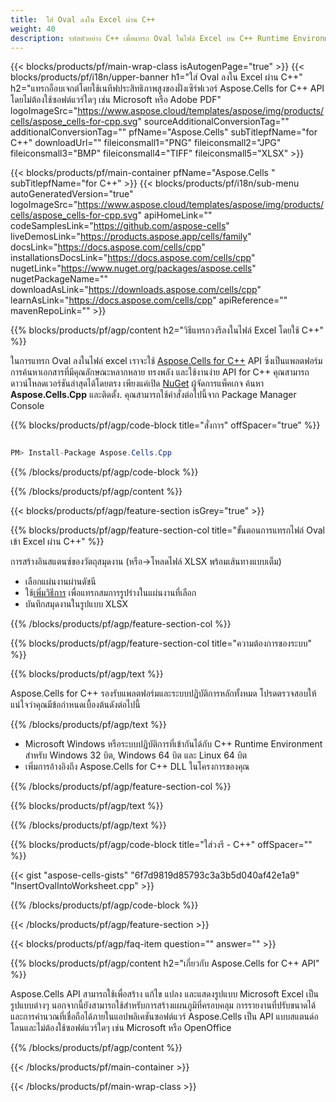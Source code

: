 ```yaml
---
title:  ใส่ Oval ลงใน Excel ผ่าน C++
weight: 40
description: รหัสตัวอย่าง C++ เพื่อแทรก Oval ในไฟล์ Excel บน C++ Runtime Environment สำหรับ Windows 32 บิต, Windows 64 บิต และ Linux 64 บิต
---
```

{{< blocks/products/pf/main-wrap-class isAutogenPage="true" >}}
{{< blocks/products/pf/i18n/upper-banner h1="ใส่ Oval ลงใน Excel ผ่าน C++" h2="แทรกอ็อบเจกต์โดยใช้เนทีฟประสิทธิภาพสูงของฝั่งเซิร์ฟเวอร์ Aspose.Cells for C++ API โดยไม่ต้องใช้ซอฟต์แวร์ใดๆ เช่น Microsoft หรือ Adobe PDF" logoImageSrc="https://www.aspose.cloud/templates/aspose/img/products/cells/aspose_cells-for-cpp.svg" sourceAdditionalConversionTag="" additionalConversionTag="" pfName="Aspose.Cells" subTitlepfName="for C++" downloadUrl="" fileiconsmall1="PNG" fileiconsmall2="JPG" fileiconsmall3="BMP" fileiconsmall4="TIFF" fileiconsmall5="XLSX" >}}

{{< blocks/products/pf/main-container pfName="Aspose.Cells " subTitlepfName="for C++" >}}
{{< blocks/products/pf/i18n/sub-menu autoGeneratedVersion="true" logoImageSrc="https://www.aspose.cloud/templates/aspose/img/products/cells/aspose_cells-for-cpp.svg" apiHomeLink="" codeSamplesLink="https://github.com/aspose-cells" liveDemosLink="https://products.aspose.app/cells/family" docsLink="https://docs.aspose.com/cells/cpp" installationsDocsLink="https://docs.aspose.com/cells/cpp" nugetLink="https://www.nuget.org/packages/aspose.cells" nugetPackageName="" downloadAsLink="https://downloads.aspose.com/cells/cpp" learnAsLink="https://docs.aspose.com/cells/cpp" apiReference="" mavenRepoLink="" >}}

{{% blocks/products/pf/agp/content h2="วิธีแทรกวงรีลงในไฟล์ Excel โดยใช้ C++" %}}

 ในการแทรก Oval ลงในไฟล์ excel เราจะใช้
 [Aspose.Cells for C++](https://products.aspose.com/cells/cpp) 
API ซึ่งเป็นแพลตฟอร์มการค้นหาเอกสารที่มีคุณลักษณะหลากหลาย ทรงพลัง และใช้งานง่าย API for C++ คุณสามารถดาวน์โหลดเวอร์ชันล่าสุดได้โดยตรง เพียงแค่เปิด
 [NuGet](https://www.nuget.org/packages/aspose.cells) 
 ผู้จัดการแพ็คเกจ ค้นหา
 **Aspose.Cells.Cpp** 
 และติดตั้ง. คุณสามารถใช้คำสั่งต่อไปนี้จาก Package Manager Console

{{% blocks/products/pf/agp/code-block title="สั่งการ" offSpacer="true" %}}

```cs

PM> Install-Package Aspose.Cells.Cpp

```

{{% /blocks/products/pf/agp/code-block %}}

{{% /blocks/products/pf/agp/content %}}

{{< blocks/products/pf/agp/feature-section isGrey="true" >}}

{{% blocks/products/pf/agp/feature-section-col title="ขั้นตอนการแทรกไฟล์ Oval เข้า Excel ผ่าน C++" %}}

การสร้างอินสแตนซ์ของวัตถุสมุดงาน (หรือ->โหลดไฟล์ XLSX พร้อมเส้นทางแบบเต็ม)
+ เลือกแผ่นงานผ่านดัชนี
 + ใช้[เพิ่มวิธีการ](https://reference.aspose.com/cells/cpp/class/aspose.cells.drawing.i_shape_collection#a90bc960de1b4a6d6beaf6c7cc4651bc2) เพื่อแทรกสมการรูปร่างในแผ่นงานที่เลือก
+ บันทึกสมุดงานในรูปแบบ XLSX

{{% /blocks/products/pf/agp/feature-section-col %}}

{{% blocks/products/pf/agp/feature-section-col title="ความต้องการของระบบ" %}}

{{% blocks/products/pf/agp/text %}}

 Aspose.Cells for C++ รองรับแพลตฟอร์มและระบบปฏิบัติการหลักทั้งหมด โปรดตรวจสอบให้แน่ใจว่าคุณมีข้อกำหนดเบื้องต้นดังต่อไปนี้

{{% /blocks/products/pf/agp/text %}}

-  Microsoft Windows หรือระบบปฏิบัติการที่เข้ากันได้กับ C++ Runtime Environment สำหรับ Windows 32 บิต, Windows 64 บิต และ Linux 64 บิต
-  เพิ่มการอ้างอิงถึง Aspose.Cells for C++ DLL ในโครงการของคุณ

{{% /blocks/products/pf/agp/feature-section-col %}}

{{% blocks/products/pf/agp/text %}}


{{% /blocks/products/pf/agp/text %}}

{{% blocks/products/pf/agp/code-block title="ใส่วงรี - C++" offSpacer="" %}}

{{< gist "aspose-cells-gists" "6f7d9819d85793c3a3b5d040af42e1a9" "InsertOvalIntoWorksheet.cpp" >}}

{{% /blocks/products/pf/agp/code-block %}}


{{< /blocks/products/pf/agp/feature-section >}}

{{< blocks/products/pf/agp/faq-item question="" answer="" >}}


{{% blocks/products/pf/agp/content h2="เกี่ยวกับ Aspose.Cells for C++ API" %}}

 Aspose.Cells API สามารถใช้เพื่อสร้าง แก้ไข แปลง และแสดงรูปแบบ Microsoft Excel เป็นรูปแบบต่างๆ นอกจากนี้ยังสามารถใช้สำหรับการสร้างแผนภูมิที่ครอบคลุม การรายงานที่ปรับขนาดได้ และการคำนวณที่เชื่อถือได้ภายในแอปพลิเคชันซอฟต์แวร์ Aspose.Cells เป็น API แบบสแตนด์อโลนและไม่ต้องใช้ซอฟต์แวร์ใดๆ เช่น Microsoft หรือ OpenOffice

{{% /blocks/products/pf/agp/content %}}


{{< /blocks/products/pf/main-container >}}
    
{{< /blocks/products/pf/main-wrap-class >}}
